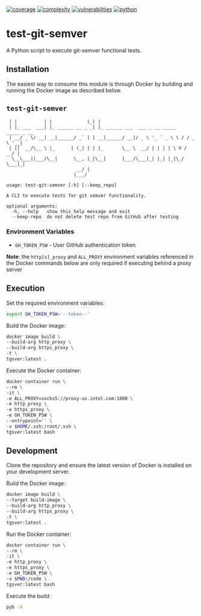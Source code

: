 [![coverage](https://img.shields.io/badge/coverage-100.0%25-brightgreen)](https://pybuilder.io/)
[![complexity](https://img.shields.io/badge/complexity-Simple:%205-brightgreen)](https://radon.readthedocs.io/en/latest/api.html#module-radon.complexity)
[![vulnerabilities](https://img.shields.io/badge/vulnerabilities-None-brightgreen)](https://pypi.org/project/bandit/)
[![python](https://img.shields.io/badge/python-3.9-teal)](https://www.python.org/downloads/)
# test-git-semver

A Python script to execute git-semver functional tests.

## Installation
The easiest way to consume this module is through Docker by building and running the Docker image as described below.

## `test-git-semver`
```
 | |          | |             (_) |                                          
 | |_ ___  ___| |_ ______ __ _ _| |_ ______ ___  ___ _ __ _____   _____ _ __ 
 | __/ _ \/ __| __|______/ _` | | __|______/ __|/ _ \ '_ ` _ \ \ / / _ \ '__|
 | ||  __/\__ \ |_      | (_| | | |_       \__ \  __/ | | | | \ V /  __/ |   
  \__\___||___/\__|      \__, |_|\__|      |___/\___|_| |_| |_|\_/ \___|_|   
                          __/ |                                              
                         |___/       

usage: test-git-semver [-h] [--keep_repo]

A CLI to execute tests for git semver functionality.

optional arguments:
  -h, --help   show this help message and exit
  --keep-repo  do not delete test repo from GitHub after testing
```  

### Environment Variables

* `GH_TOKEN_PSW` - User GitHub authentication token

**Note**: the `http[s]_proxy` and `ALL_PROXY` environment variables referenced in the Docker commands below are only required if executing behind a proxy server

## Execution

Set the required environment variables:
```bash
export GH_TOKEN_PSW='--token--'
```

Build the Docker image:
```sh
docker image build \
--build-arg http_proxy \
--build-arg https_proxy \
-t \
tgsver:latest .
```

Execute the Docker container:
```bash
docker container run \
--rm \
-it \
-e ALL_PROXY=socks5://proxy-us.intel.com:1080 \
-e http_proxy \
-e https_proxy \
-e GH_TOKEN_PSW \
--entrypoint='' \
-v $HOME/.ssh:/root/.ssh \
tgsver:latest bash
```

## Development

Clone the repository and ensure the latest version of Docker is installed on your development server.

Build the Docker image:
```sh
docker image build \
--target build-image \
--build-arg http_proxy \
--build-arg https_proxy \
-t \
tgsver:latest .
```

Run the Docker container:
```sh
docker container run \
--rm \
-it \
-e http_proxy \
-e https_proxy \
-e GH_TOKEN_PSW \
-v $PWD:/code \
tgsver:latest bash
```

Execute the build:
```sh
pyb -X
```

